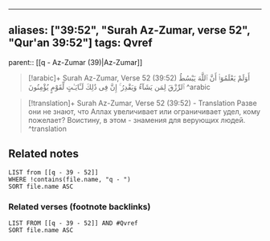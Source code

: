 
---
aliases: ["39:52", "Surah Az-Zumar, verse 52", "Qur'an 39:52"]
tags: Qvref
---

parent:: [[q - Az-Zumar (39)|Az-Zumar]]

> [!arabic]+ Surah Az-Zumar, Verse 52 (39:52)
> <span class="quran-arabic">أَوَلَمْ يَعْلَمُوٓا۟ أَنَّ ٱللَّهَ يَبْسُطُ ٱلرِّزْقَ لِمَن يَشَآءُ وَيَقْدِرُ ۚ إِنَّ فِى ذَٰلِكَ لَـَٔايَـٰتٍ لِّقَوْمٍ يُؤْمِنُونَ</span>
^arabic

> [!translation]+ Surah Az-Zumar, Verse 52 (39:52) - Translation
> Разве они не знают, что Аллах увеличивает или ограничивает удел, кому пожелает? Воистину, в этом - знамения для верующих людей.
^translation



## Related notes
```dataview
LIST from [[q - 39 - 52]]
WHERE !contains(file.name, "q - ")
SORT file.name ASC
```

### Related verses (footnote backlinks)
```dataview
LIST FROM [[q - 39 - 52]] AND #Qvref
SORT file.name ASC
```

